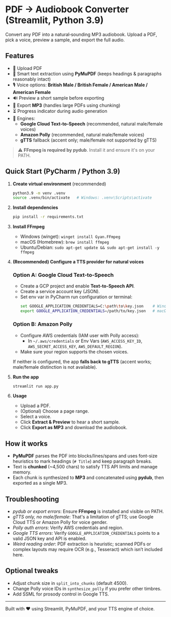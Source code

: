 # PDF → Audiobook Converter (Streamlit, Python 3.9)

Convert any PDF into a natural‑sounding MP3 audiobook. Upload a PDF, pick a voice, preview a sample, and export the full audio.

## Features
- 📄 Upload PDF
- 🧠 Smart text extraction using **PyMuPDF** (keeps headings & paragraphs reasonably intact)
- 🎙️ Voice options: **British Male / British Female / American Male / American Female**
- 🔊 Preview a short sample before exporting
- 💾 Export **MP3** (handles large PDFs using chunking)
- ⏳ Progress indicator during audio generation
- 🧰 Engines:
  - **Google Cloud Text-to-Speech** (recommended, natural male/female voices)
  - **Amazon Polly** (recommended, natural male/female voices)
  - **gTTS** fallback (accent only; male/female not supported by gTTS)

> ⚠️ **FFmpeg is required by pydub**. Install it and ensure it's on your PATH.

## Quick Start (PyCharm / Python 3.9)

1. **Create virtual environment** (recommended)
   ```bash
   python3.9 -m venv .venv
   source .venv/bin/activate   # Windows: .venv\Scripts\activate
   ```

2. **Install dependencies**
   ```bash
   pip install -r requirements.txt
   ```

3. **Install FFmpeg**
   - Windows (winget): `winget install Gyan.FFmpeg`
   - macOS (Homebrew): `brew install ffmpeg`
   - Ubuntu/Debian: `sudo apt-get update && sudo apt-get install -y ffmpeg`

4. **(Recommended) Configure a TTS provider for natural voices**

   ### Option A: Google Cloud Text-to-Speech
   - Create a GCP project and enable **Text-to-Speech API**.
   - Create a service account key (JSON).
   - Set env var in PyCharm run configuration or terminal:
     ```bash
     set GOOGLE_APPLICATION_CREDENTIALS=C:\path\to\key.json    # Windows
     export GOOGLE_APPLICATION_CREDENTIALS=/path/to/key.json   # macOS/Linux
     ```

   ### Option B: Amazon Polly
   - Configure AWS credentials (IAM user with Polly access):
     - In `~/.aws/credentials` or Env Vars (`AWS_ACCESS_KEY_ID`, `AWS_SECRET_ACCESS_KEY`, `AWS_DEFAULT_REGION`).
   - Make sure your region supports the chosen voices.

   If neither is configured, the app **falls back to gTTS** (accent works; male/female distinction is not available).

5. **Run the app**
   ```bash
   streamlit run app.py
   ```

6. **Usage**
   - Upload a PDF.
   - (Optional) Choose a page range.
   - Select a voice.
   - Click **Extract & Preview** to hear a short sample.
   - Click **Export as MP3** and download the audiobook.

## How it works
- **PyMuPDF** parses the PDF into blocks/lines/spans and uses font-size heuristics to mark headings (`# Title`) and keep paragraph breaks.
- Text is **chunked** (~4,500 chars) to satisfy TTS API limits and manage memory.
- Each chunk is synthesized to **MP3** and concatenated using **pydub**, then exported as a single MP3.

## Troubleshooting
- *pydub or export errors*: Ensure **FFmpeg** is installed and visible on PATH.
- *gTTS only, no male/female*: That's a limitation of gTTS; use Google Cloud TTS or Amazon Polly for voice gender.
- *Polly auth errors*: Verify AWS credentials and region.
- *Google TTS errors*: Verify `GOOGLE_APPLICATION_CREDENTIALS` points to a valid JSON key and API is enabled.
- *Weird reading order*: PDF extraction is heuristic; scanned PDFs or complex layouts may require OCR (e.g., Tesseract) which isn’t included here.

## Optional tweaks
- Adjust chunk size in `split_into_chunks` (default 4500).
- Change Polly voice IDs in `synthesize_polly` if you prefer other timbres.
- Add SSML for prosody control in Google TTS.

---
Built with ❤️ using Streamlit, PyMuPDF, and your TTS engine of choice.
